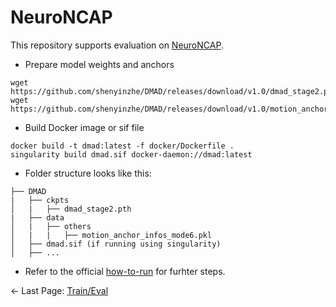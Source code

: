 # NeuroNCAP
This repository supports evaluation on [NeuroNCAP](https://github.com/atonderski/neuro-ncap/).

- Prepare model weights and anchors
```shell
wget https://github.com/shenyinzhe/DMAD/releases/download/v1.0/dmad_stage2.pth
wget https://github.com/shenyinzhe/DMAD/releases/download/v1.0/motion_anchor_infos_mode6.pkl
```

- Build Docker image or sif file
```shell
docker build -t dmad:latest -f docker/Dockerfile .
singularity build dmad.sif docker-daemon://dmad:latest
```

- Folder structure looks like this:
```
├── DMAD
|   ├── ckpts
│   |   ├── dmad_stage2.pth
|   ├── data
│   |   ├── others
│   |   |   ├── motion_anchor_infos_mode6.pkl
│   ├── dmad.sif (if running using singularity)
│   ├── ...
```

- Refer to the official [how-to-run](https://github.com/atonderski/neuro-ncap/blob/main/docs/how-to-run.md) for furhter steps.

<- Last Page: [Train/Eval](./TRAIN_EVAL.md)